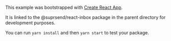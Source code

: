 This example was bootstrapped with [Create React App](https://github.com/facebook/create-react-app).

It is linked to the @suprsend/react-inbox package in the parent directory for development purposes.

You can run `yarn install` and then `yarn start` to test your package.
